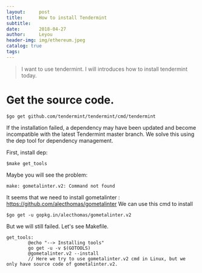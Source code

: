 ```yaml
---
layout:     post
title:      How to install Tendermint
subtitle:  
date:       2018-04-27
author:     Leyou
header-img: img/ethereum.jpeg
catalog: true
tags:   
---
```


> I want to use tendermint. I will introduces how to install tendermint today.

# Get the source code.
```
$go get github.com/tendermint/tendermint/cmd/tendermint
```
If the installation failed, a dependency may have been updated and become incompatible with the latest Tendermint master branch. We solve this using the dep tool for dependency management.

First, install dep:
```
$make get_tools
```
Maybe you will see the problem:
```
make: gometalinter.v2: Command not found
```
It seems that we need to install gometalinter : https://github.com/alecthomas/gometalinter
We can use this cmd to install
```
$go get -u gopkg.in/alecthomas/gometalinter.v2
```
But we will still failed. Let's see Makefile.
```
get_tools:
        @echo "--> Installing tools"
        go get -u -v $(GOTOOLS)
        @gometalinter.v2 --install
        // Here we try to use gometalinter.v2 cmd in Linux, but we only have source code of gometalinter.v2.
```
